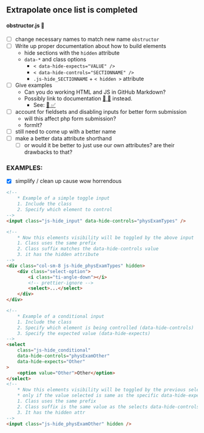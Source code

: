 ## Extrapolate once list is completed

#### obstructor.js :see_no_evil:

-   [ ] change necessary names to match new name `obstructor`
-   [ ] Write up proper documentation about how to build elements
    -   hide sections with the `hidden` attribute
    -   `data-*` and class options
        -   `< data-hide-expects="VALUE" />`
        -   `< data-hide-controls="SECTIONNAME" />`
        -   `.js-hide_SECTIONNAME` + `< hidden >` attribute
-   [ ] Give examples
    -   Can you do working HTML and JS in GitHub Markdown?
    -   Possibly link to documentation [:link: :book:](https://dev.excelerondesigns.com) instead.
        -   See: [:link: :white_check_mark:](https://github.com/excelerondesign/documentation/projects/1#card-31430826)
-   [ ] account for fieldsets and disabling inputs for better form submission
    -   will this affect php form submission?
    -   formIt?
-   [ ] still need to come up with a better name
-   [ ] make a better data attribute shorthand
    -   [ ] or would it be better to just use our own attributes? are their drawbacks to that?

### EXAMPLES:

-   [x] simplify / clean up cause wow horrendous

```html
<!--
    * Example of a simple toggle input
    1. Include the class
    2. Specify which element to control
-->
<input class="js-hide_input" data-hide-controls="physExamTypes" />

<!--
    * Now this elements visibility will be toggled by the above input
    1. Class uses the same prefix
    2. Class suffix matches the data-hide-controls value
    3. it has the hidden attribute
-->
<div class="col-sm-8 js-hide_physExamTypes" hidden>
	<div class="select-option">
		<i class="ti-angle-down"></i>
		<!-- prettier-ignore -->
		<select>...</select>
	</div>
</div>
```

```html
<!-- 
    * Example of a conditional input
    1. Include the class
    2. Specify which element is being controlled (data-hide-controls)
    3. Specify the expected value (data-hide-expects)
-->
<select
	class="js-hide_conditional"
	data-hide-controls="physExamOther"
	data-hide-expects="Other"
>
	<option value="Other">Other</option>
</select>
<!--
    * Now this elements visibility will be toggled by the previous select
    * only if the value selected is same as the specific data-hide-expects
    1. Class uses the same prefix
    2. Class suffix is the same value as the selects data-hide-controls
    3. It has the hidden attr
-->
<input class="js-hide_physExamOther" hidden />
```
